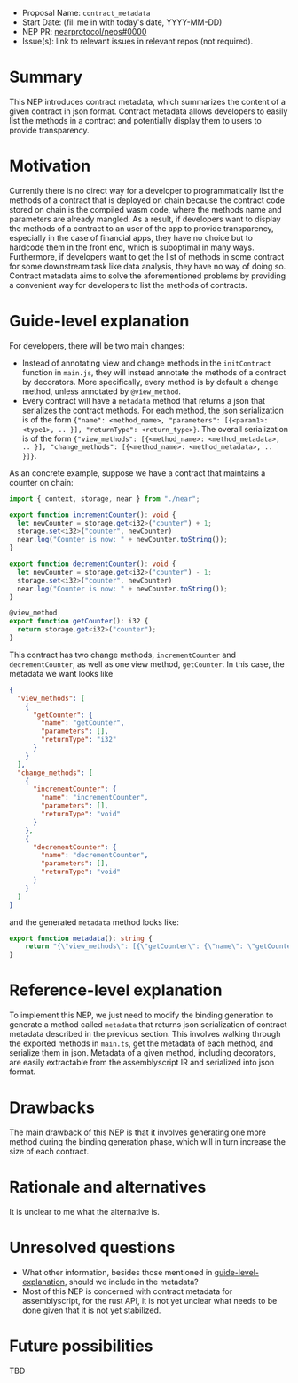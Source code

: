 - Proposal Name: `contract_metadata`
- Start Date: (fill me in with today's date, YYYY-MM-DD)
- NEP PR: [nearprotocol/neps#0000](https://github.com/nearprotocol/neps/pull/0000)
- Issue(s): link to relevant issues in relevant repos (not required).

# Summary
[summary]: #summary

This NEP introduces contract metadata, which summarizes the content of a given contract in json format.
Contract metadata allows developers to easily list the methods in a contract and potentially display them to users to
provide transparency.

# Motivation
[motivation]: #motivation

Currently there is no direct way for a developer to programmatically list the methods of a contract that is deployed on chain
because the contract code stored on chain is the compiled wasm code, where the methods name and parameters are already mangled.
As a result, if developers want to display the methods of a contract to an user of the app to provide transparency,
especially in the case of financial apps, they have no choice but to hardcode them in the front end, which is suboptimal in many ways.
Furthermore, if developers want to get the list of methods in some contract for some downstream task like data analysis,
they have no way of doing so. Contract metadata aims to solve the aforementioned problems by providing a convenient way 
for developers to list the methods of contracts.

# Guide-level explanation
[guide-level-explanation]: #guide-level-explanation

For developers, there will be two main changes:
- Instead of annotating view and change methods in the `initContract` function in `main.js`,
they will instead annotate the methods of a contract by decorators.
More specifically, every method is by default a change method, unless annotated by `@view_method`.
- Every contract will have a `metadata` method that returns a json that serializes the contract methods. For each method,
the json serialization is of the form `{"name": <method_name>, "parameters": [{<param1>: <type1>, .. }], "returnType": <return_type>}`.
The overall serialization is of the form `{"view_methods": [{<method_name>: <method_metadata>, .. }], "change_methods": [{<method_name>: <method_metadata>, .. }]}`. 

As an concrete example, suppose we have a contract that maintains a counter on chain:

```typescript
import { context, storage, near } from "./near";

export function incrementCounter(): void {
  let newCounter = storage.get<i32>("counter") + 1;
  storage.set<i32>("counter", newCounter)
  near.log("Counter is now: " + newCounter.toString());
}

export function decrementCounter(): void {
  let newCounter = storage.get<i32>("counter") - 1;
  storage.set<i32>("counter", newCounter)
  near.log("Counter is now: " + newCounter.toString());
}

@view_method
export function getCounter(): i32 {
  return storage.get<i32>("counter");
}
```

This contract has two change methods, `incrementCounter` and `decrementCounter`, as well as one view method, `getCounter`.
In this case, the metadata we want looks like 
```json
{
  "view_methods": [
    {
      "getCounter": {
        "name": "getCounter",
        "parameters": [],
        "returnType": "i32"
      }
    }
  ],
  "change_methods": [
    {
      "incrementCounter": {
        "name": "incrementCounter",
        "parameters": [],
        "returnType": "void"
      }
    },
    {
      "decrementCounter": {
        "name": "decrementCounter",
        "parameters": [],
        "returnType": "void"
      }
    }
  ]
}
```
and the generated `metadata` method looks like:
```typescript
export function metadata(): string {
    return "{\"view_methods\": [{\"getCounter\": {\"name\": \"getCounter\", \"parameters\": [], \"returnType\": \"i32\"}],\"change_methods\": [{\"incrementCounter\": {\"name\": \"incrementCounter\", \"parameters\": [], \"returnType\": \"void\"}}, {\"decrementCounter\": {\"name\": \"decrementCounter\", \"parameters\": [], \"returnType\": \"void\"}}]}"
}
```

# Reference-level explanation
[reference-level-explanation]: #reference-level-explanation

To implement this NEP, we just need to modify the binding generation to generate a method called `metadata` that returns
json serialization of contract metadata described in the previous section. This involves walking through the exported methods
in `main.ts`, get the metadata of each method, and serialize them in json. Metadata of a given method, including decorators,
are easily extractable from the assemblyscript IR and serialized into json format.

# Drawbacks
[drawbacks]: #drawbacks

The main drawback of this NEP is that it involves generating one more method during the binding generation phase, which
will in turn increase the size of each contract.

# Rationale and alternatives
[rationale-and-alternatives]: #rationale-and-alternatives

It is unclear to me what the alternative is.

# Unresolved questions
[unresolved-questions]: #unresolved-questions

* What other information, besides those mentioned in [guide-level-explanation], should we include in the metadata?
* Most of this NEP is concerned with contract metadata for assemblyscript, for the rust API, it is not yet unclear what
needs to be done given that it is not yet stabilized.

# Future possibilities
[future-possibilities]: #future-possibilities

TBD
